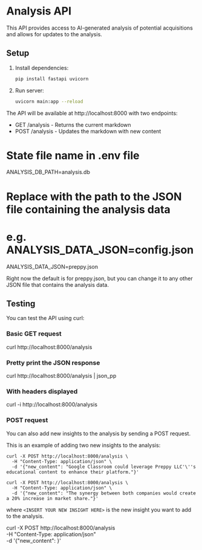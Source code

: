 # Analysis API

This API provides access to AI-generated analysis of potential acquisitions and allows for updates to the analysis.

## Setup

1. Install dependencies:

   ```bash
   pip install fastapi uvicorn
   ```

2. Run server:

   ```bash
   uvicorn main:app --reload
   ```

The API will be available at http://localhost:8000 with two endpoints:
- GET /analysis - Returns the current markdown
- POST /analysis - Updates the markdown with new content

# State file name in .env file

ANALYSIS_DB_PATH=analysis.db
# Replace with the path to the JSON file containing the analysis data
# e.g. ANALYSIS_DATA_JSON=config.json 
ANALYSIS_DATA_JSON=preppy.json

Right now the default is for preppy.json, but you can change it to any other JSON file that contains the analysis data. 

## Testing

You can test the API using curl:

### Basic GET request
curl http://localhost:8000/analysis

### Pretty print the JSON response
curl http://localhost:8000/analysis | json_pp

### With headers displayed
curl -i http://localhost:8000/analysis

### POST request

You can also add new insights to the analysis by sending a POST request.

This is an example of adding two new insights to the analysis:

```
curl -X POST http://localhost:8000/analysis \
  -H "Content-Type: application/json" \
  -d '{"new_content": "Google Classroom could leverage Preppy LLC'\''s educational content to enhance their platform."}'

curl -X POST http://localhost:8000/analysis \
  -H "Content-Type: application/json" \
  -d '{"new_content": "The synergy between both companies would create a 20% increase in market share."}'
```

where `<INSERT YOUR NEW INSIGHT HERE>` is the new insight you want to add to the analysis.

curl -X POST http://localhost:8000/analysis \
  -H "Content-Type: application/json" \
  -d '{"new_content": <INSERT YOUR NEW INSIGHT HERE>}'
